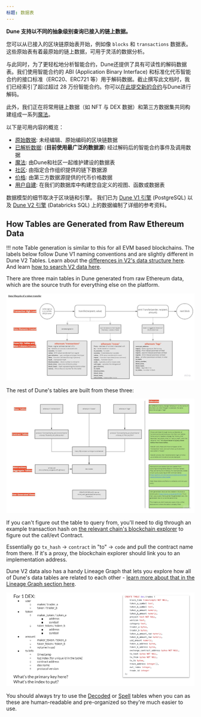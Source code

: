 ```yaml
---
标题: 数据表
---
```


**Dune 支持以不同的抽象级别查询已接入的链上数据。**

您可以从已接入的区块链原始表开始，例如像 `blocks` 和 `transactions` 数据表。这些原始表有着最原始的链上数据，可用于灵活的数据分析。

与此同时，为了更轻松地分析智能合约，Dune还提供了具有可读性的解码数据表。我们使用智能合约的 ABI (Application Binary Interface) 和标准化代币智能合约的接口标准（ERC20、ERC721 等）用于解码数据。截止撰写此文档时，我们已经索引了超过超过 28 万份智能合约。你可以[在此提交新的合约](../../getting-started/decoding-contracts.md)与Dune进行解码。

此外，我们正在将常用链上数据（如 NFT 与 DEX 数据）和第三方数据集共同构建组成一系列[魔法](spells.md)。

以下是可用内容的概览：

- [原始数据](raw.md): 未经编辑、原始编码的区块链数据
- [已解析数据](decoded.md): (**目前使用最广泛的数据源**) 经过解码后的智能合约事件及调用数据
- [魔法](spells.md): 由Dune和社区一起维护建设的数据表
- [社区](community.md): 由指定合作组织提供的链下数据源
- [价格](prices.md): 由第三方数据源提供的代币价格数据
- [用户自建](user-generated.md): 在我们的数据库中构建您自定义的视图、函数或数据表

数据模型的细节取决于区块链和引擎。 我们已为 [Dune V1 引擎](v1/raw/index.md) (PostgreSQL) 以及 [Dune V2 引擎](v2/raw/index.md) (Databricks SQL) 上的数据编制了详细的参考资料。

## How Tables are Generated from Raw Ethereum Data

!!! note
    Table generation is similar to this for all EVM based blockchains. The labels below follow Dune V1 naming conventions and are slightly different in Dune V2 Tables. Learn about the [differences in V2's data structure here](../dune-v2/index.md). And learn [how to search V2 data here](../../getting-started/queries/data-explorer/#v2).

There are three main tables in Dune generated from raw Ethereum data, which are the source truth for everything else on the platform.

![token data to dune tables graph](images/token-data-to-dune-tables-graph.jpg)

The rest of Dune's tables are built from these three:

![tables levels of abstraction graph](images/tables-levels-of-abstraction-graph.jpg)

If you can't figure out the table to query from, you'll need to dig through an example transaction hash on [the relevant chain's blockchain explorer](../../reference/wizard-tools/blockchain-explorers.md) to figure out the call/evt Contract.

Essentially go `tx_hash` → `contract` in "to" → `code` and pull the contract name from there. If it's a proxy, the blockchain explorer should link you to an implementation address. 

Dune V2 data also has a handy Lineage Graph that lets you explore how all of Dune's data tables are related to each other - [learn more about that in the Lineage Graph section here](../spellbook/spellbook-model-docs/).

![what should a trade table look like](images/what-should-a-trade-table-look-like.png)

You should always try to use the [Decoded](decoded.md) or [Spell](spells.md) tables when you can as these are human-readable and pre-organized so they're much easier to use.